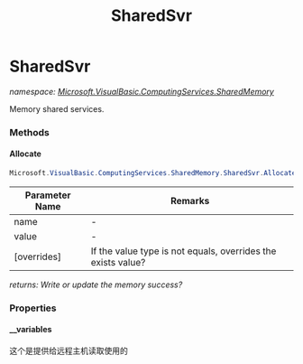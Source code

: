 ﻿---
title: SharedSvr
---

# SharedSvr
_namespace: [Microsoft.VisualBasic.ComputingServices.SharedMemory](N-Microsoft.VisualBasic.ComputingServices.SharedMemory.html)_

Memory shared services.



### Methods

#### Allocate
```csharp
Microsoft.VisualBasic.ComputingServices.SharedMemory.SharedSvr.Allocate(System.String,System.Object,System.Boolean)
```


|Parameter Name|Remarks|
|--------------|-------|
|name|-|
|value|-|
|[overrides]|If the value type is not equals, overrides the exists value?|

_returns: Write or update the memory success?_


### Properties

#### __variables
这个是提供给远程主机读取使用的
